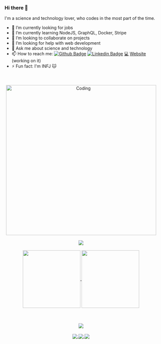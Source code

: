 ### Hi there 👋
I'm a science and technology lover, who codes in the most part of the time.

- 🔭 I’m currently looking for jobs
- 🌱 I’m currently learning NodeJS, GraphQL, Docker, Stripe
- 👯 I’m looking to collaborate on projects
- 🤔 I’m looking for help with web development
- 💬 Ask me about science and technology
- 📫 How to reach me: [![Github Badge](https://img.shields.io/badge/-Github-000?style=flat-square&logo=Github&logoColor=white&link=https://www.linkedin.com/in/edmilson-filho)](https://github.com/EdmilsonFerreiraF)
[![Linkedin Badge](https://img.shields.io/badge/-LinkedIn-blue?style=flat-square&logo=Linkedin&logoColor=white&link=https://www.linkedin.com/in/edmilson-filho/)](https://www.linkedin.com/in/edmilson-filho/) [💻](https://edmilsonferreira.netlify.app/) [Website](https://edmilsonferreira.netlify.app/) (working on it)
- ⚡ Fun fact: I'm INFJ :cat:

<br/>
<br/>
<div align="center">
  <img align="center" alt="Coding" width="495"src="https://cdn.hobbyconsolas.com/sites/navi.axelspringer.es/public/styles/980px/public/media/image/2020/05/final-fantasy-xiv-1948935.jpg?itok=th-Gpmp4">
</div>
<br/>

<div align="center">
  <a href="https://git.io/streak-stats">
  <!--   [![GitHub Streak](http://github-readme-streak-stats.herokuapp.com?user=edmilsonferreiraf&theme=radical&date_format=M%20j%5B%2C%20Y%5D)](https://git.io/streak-stats) -->
    <img align="center" src="http://github-readme-streak-stats.herokuapp.com?user=edmilsonferreiraf&theme=radical&date_format=M%20j%5B%2C%20Y%5D" />
  </a>
  <br/><br/>
  <a href="https://github.com/anuraghazra">
    <img align="center" height="190" src="https://github-readme-stats.vercel.app/api?username=edmilsonferreiraf&show_icons=true&theme=radical" />
  </a>
  <a href="https://github.com/anuraghazra/github-readme-stats">
    <img align="center" height="190" src="https://github-readme-stats.vercel.app/api/top-langs/?username=edmilsonferreiraf&theme=radical&layout=compact&langs_count=8" />
  </a>
</div>

<br/>
<br/>
<br/>

<div width="100%" align="center">
  <a href="https://github.com/anuraghazra/github-readme-stats">
    <img align="center" src="https://github-readme-stats.vercel.app/api/wakatime/?username=@edmilsonferreiraf" />
  </a>
  <br/>

  <br/>
  <a href="https://github.com/EdmilsonFerreiraF/react_social_media">
    <img align="center" src="https://github-readme-stats.vercel.app/api/pin/?username=edmilsonferreiraf&repo=react_social_media" />
  </a>
  <a href="https://github.com/edmilsonferreiraf/lama-frontend">
    <img align="center" src="https://github-readme-stats.vercel.app/api/pin/?username=edmilsonferreiraf&repo=lama-frontend" />
  </a>
  <a href="https://github.com/edmilsonferreiraf/loja-virtual">
    <img align="center" src="https://github-readme-stats.vercel.app/api/pin/?username=edmilsonferreiraf&repo=loja-virtual" />
  </a>
</div>
